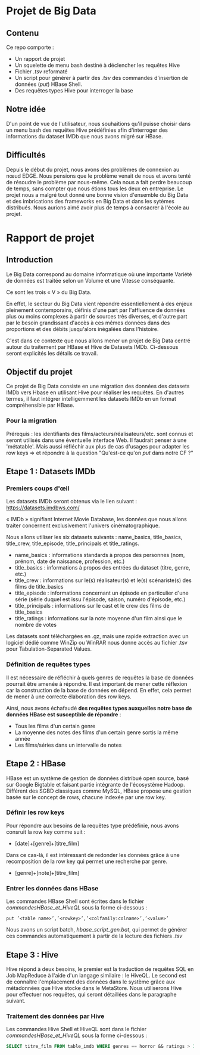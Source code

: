 # Projet de Big Data
## Contenu
Ce repo comporte :
- Un rapport de projet
- Un squelette de menu bash destiné à déclencher les requêtes Hive
- Fichier *.tsv* reformaté
- Un script pour générer à partir des *.tsv* des commandes d'insertion de données (_put_) HBase Shell.
- Des requêtes types Hive pour interroger la base

## Notre idée
D'un point de vue de l'utilisateur, nous souhaitions qu'il puisse choisir dans un menu bash des requêtes Hive prédéfinies afin d'interroger des informations du dataset IMDb que nous avons migré sur HBase.

## Difficultés
Depuis le début du projet, nous avons des problèmes de connexion au nœud EDGE. 
Nous pensions que le problème venait de nous et avons tenté de résoudre le problème par nous-même. 
Cela nous a fait perdre beaucoup de temps, sans compter que nous étions tous les deux en entreprise.
Le projet nous a malgré tout donné une bonne vision d'ensemble du Big Data et des imbrications des frameworks en Big Data et dans les sytèmes distribués.
Nous aurions aimé avoir plus de temps à consacrer à l'école au projet.

# Rapport de projet
## Introduction
Le Big Data correspond au domaine informatique où une importante Variété de données est traitée selon un Volume et une Vitesse conséquante.

Ce sont les trois « V » du Big Data.

En effet, le secteur du Big Data vient répondre essentiellement à des enjeux pleinement contemporains, définis d'une part par l'affluence de données plus ou moins complexes à partir de sources très diverses, et d'autre part par le besoin grandissant d'accès à ces mêmes données dans des proportions et des débits jusqu'alors inégalées dans l'histoire.

C'est dans ce contexte que nous allons mener un projet de Big Data centré autour du traitement par HBase et Hive de Datasets IMDb. Ci-dessous seront explicités les détails ce travail.

## Objectif du projet
Ce projet de Big Data consiste en une migration des données des datasets IMDb vers Hbase en utilisant Hive pour réaliser les requêtes. En d'autres termes, il faut intégrer intelligemment les datasets IMDb en un format compréhensible par HBase.

### Pour la migration
Prérequis : les identifiants des films/acteurs/réalisateurs/etc. sont connus et seront utilisés dans une éventuelle interface Web.
Il faudrait penser à une 'métatable'. 
Mais aussi réfléchir aux plus de cas d'usages pour adapter les row keys => et répondre à la question "Qu'est-ce qu'on _put_ dans notre CF ?"

## Etape 1 : Datasets IMDb
### Premiers coups d'œil
Les datasets IMDb seront obtenus via le lien suivant : https://datasets.imdbws.com/

« IMDb » signifiant Internet Movie Database, les données que nous allons traiter concernent exclusivement l'univers cinématographique.

Nous allons utiliser les six datasets suivants : name_basics, title_basics, title_crew, title_episode, title_principals et title_ratings.

- name_basics : informations standards à propos des personnes (nom, prénom, date de naissance, profession, etc.)
- title_basics : informations à propos des entrées du dataset (titre, genre, etc.)
- title_crew : informations sur le(s) réalisateur(s) et le(s) scénariste(s) des films de title_basics
- title_episode : informations concernant un épisode en particulier d'une série (série duquel est issu l'épisode, saison, numéro d'épisode, etc.)
- title_principals : informations sur le cast et le crew des films de title_basics
- title_ratings : informations sur la note moyenne d'un film ainsi que le nombre de votes

Les datasets sont téléchargées en .gz, mais une rapide extraction avec un logiciel dédié comme WinZip ou WinRAR nous donne accès au fichier .tsv pour Tabulation-Separated Values.

### Définition de requêtes types
Il est nécessaire de réfléchir à quels genres de requêtes la base de données pourrait être amenée à répondre. Il est important de mener cette réflexion car la construction de la base de données en dépend. En effet, cela permet de mener à une correcte élaboration des row keys.

Ainsi, nous avons échafaudé **des requêtes types auxquelles notre base de données HBase est susceptible de répondre** :
- Tous les films d'un certain genre
- La moyenne des notes des films d'un certain genre sortis la même année
- Les films/séries dans un intervalle de notes

## Etape 2 : HBase
HBase est un système de gestion de données distribué open source, basé sur Google Bigtable et faisant partie intégrante de l'écosystème Hadoop. Différent des SGBD classiques comme MySQL, HBase propose une gestion basée sur le concept de rows, chacune indexée par une row key.

### Définir les row keys
Pour répondre aux besoins de la requêtes type prédéfinie, nous avons consruit la row key comme suit :
- [date]+[genre]+[titre_film]

Dans ce cas-là, il est intéressant de redonder les données grâce à une recomposition de la row key qui permet une recherche par genre.
- [genre]+[note]+[titre_film]

### Entrer les données dans HBase
Les commandes HBase Shell sont écrites dans le fichier *commandesHBase_et_HiveQL* sous la forme ci-dessous :
```
put ’<table name>’,’<rowkey>’,’<colfamily:colname>’,’<value>’
```
Nous avons un script batch, *hbase_script_gen.bat*, qui permet de générer ces commandes automatiquement à partir de la lecture des fichiers *.tsv*

## Etape 3 : Hive
Hive répond à deux besoins, le premier est la traduction de requêtes SQL en Job MapReduce à l'aide d'un langage similaire : le HiveQL.
Le second est de connaître l'emplacement des données dans le système grâce aux métadonnées que Hive stocke dans le MetaStore.
Nous utiliserons Hive pour effectuer nos requêtes, qui seront détaillées dans le paragraphe suivant.

### Traitement des données par Hive
Les commandes Hive Shell et HiveQL sont dans le fichier *commandesHBase_et_HiveQL* sous la forme ci-dessous :
```SQL
SELECT titre_film FROM table_imdb WHERE genres == horror && ratings > 3
```
